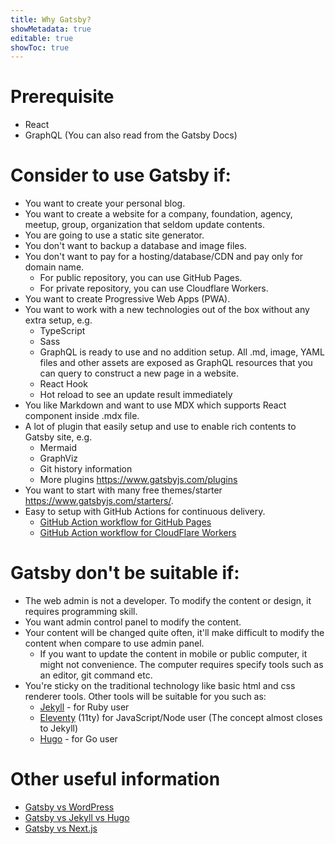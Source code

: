 ```yaml
---
title: Why Gatsby?
showMetadata: true
editable: true
showToc: true
---
```


# Prerequisite
- React
- GraphQL (You can also read from the Gatsby Docs)

# Consider to use Gatsby if:
- You want to create your personal blog.
- You want to create a website for a company, foundation, agency, meetup, group, organization that seldom update contents.
- You are going to use a static site generator.
- You don't want to backup a database and image files.
- You don't want to pay for a hosting/database/CDN and pay only for domain name.
  - For public repository, you can use GitHub Pages.
  - For private repository, you can use Cloudflare Workers.
- You want to create Progressive Web Apps (PWA).
- You want to work with a new technologies out of the box without any extra setup, e.g.
  - TypeScript
  - Sass
  - GraphQL is ready to use and no addition setup. All .md, image, YAML files and other assets are exposed as GraphQL resources that you can query to construct a new page in a website.
  - React Hook
  - Hot reload to see an update result immediately
- You like Markdown and want to use MDX which supports React component inside .mdx file.
- A lot of plugin that easily setup and use to enable rich contents to Gatsby site, e.g.
  - Mermaid
  - GraphViz
  - Git history information
  - More plugins https://www.gatsbyjs.com/plugins
- You want to start with many free themes/starter https://www.gatsbyjs.com/starters/.
- Easy to setup with GitHub Actions for continuous delivery.
  - [GitHub Action workflow for GitHub Pages](/programming-cookbook/github-actions/deploy-to-github-pages)
  - [GitHub Action workflow for CloudFlare Workers](/programming-cookbook/github-actions/deploy-to-cloudflare-workers)

# Gatsby don't be suitable if:

- The web admin is not a developer. To modify the content or design, it requires programming skill.
- You want admin control panel to modify the content.
- Your content will be changed quite often, it'll make difficult to modify the content when compare to use admin panel.
  - If you want to update the content in mobile or public computer, it might not convenience. The computer requires specify tools such as an editor, git command etc.
- You're sticky on the traditional technology like basic html and css renderer tools. Other tools will be suitable for you such as:
  - [Jekyll](https://jekyllrb.com/) - for Ruby user
  - [Eleventy](https://www.11ty.dev/) (11ty) for JavaScript/Node user (The concept almost closes to Jekyll)
  - [Hugo](https://gohugo.io/) - for Go user

# Other useful information
- [Gatsby vs WordPress](https://www.gatsbyjs.com/features/cms/gatsby-vs-wordpress/)
- [Gatsby vs Jekyll vs Hugo](https://www.gatsbyjs.com/features/jamstack/gatsby-vs-jekyll-vs-hugo/)
- [Gatsby vs Next.js](https://www.gatsbyjs.com/features/jamstack/gatsby-vs-nextjs/)
